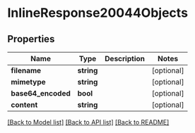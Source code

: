 # InlineResponse20044Objects

## Properties
Name | Type | Description | Notes
------------ | ------------- | ------------- | -------------
**filename** | **string** |  | [optional] 
**mimetype** | **string** |  | [optional] 
**base64_encoded** | **bool** |  | [optional] 
**content** | **string** |  | [optional] 

[[Back to Model list]](../../README.md#documentation-for-models) [[Back to API list]](../../README.md#documentation-for-api-endpoints) [[Back to README]](../../README.md)


